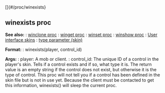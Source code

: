 []{#/proc/winexists}
## winexists proc
**See also:**
:   [winclone proc](#/proc/winclone)
:   [winget proc](#/proc/winget)
:   [winset proc](#/proc/winset)
:   [winshow proc](#/proc/winshow)
:   [User interface skins](#/%7Bskin%7D)
:   [type parameter (skin)](#/%7Bskin%7D/param/type)
<!-- -->
**Format:**
:   winexists(player, control_id)
<!-- -->
**Args:**
:   player: A mob or client.
:   control_id: The unique ID of a control in the player\'s skin.
Tells if a control exists and if so, what type it is. The return value
is an empty string if the control does not exist, but otherwise it is
the type of control.
This proc will not tell you if a control has been defined in the skin
file but is not in use yet.
Because the client must be contacted to get this information,
winexists() will sleep the current proc.